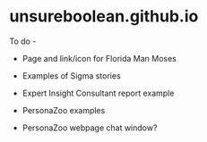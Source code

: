 # unsureboolean.github.io


To do - 
 - Page and link/icon for Florida Man Moses
 
 - Examples of Sigma stories

 - Expert Insight Consultant report example

 - PersonaZoo examples

 - PersonaZoo webpage chat window?
